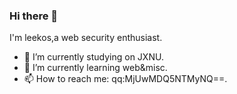 ### Hi there 👋
I'm leekos,a web security enthusiast.
- 🔭 I’m currently studying on JXNU.
- 🌱 I’m currently learning web&misc.
- 📫 How to reach me: qq:MjUwMDQ5NTMyNQ==.

<!--
**leekosss/leekosss** is a ✨ _special_ ✨ repository because its `README.md` (this file) appears on your GitHub profile.

Here are some ideas to get you started:

- 🔭 I’m currently working on ...
- 🌱 I’m currently learning ...
- 👯 I’m looking to collaborate on ...
- 🤔 I’m looking for help with ...
- 💬 Ask me about ...
- 📫 How to reach me: ...
- 😄 Pronouns: ...
- ⚡ Fun fact: ...
-->

